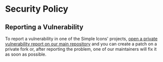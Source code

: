# Security Policy

## Reporting a Vulnerability

To report a vulnerability in one of the Simple Icons' projects, [open a private vulnerability report on our main repository](https://github.com/simple-icons/simple-icons/security/advisories/new) and you can create a patch on a private fork or, after reporting the problem, one of our maintainers will fix it as soon as possible.
